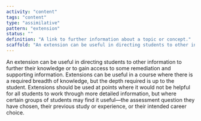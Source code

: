 ```yaml
---
activity: "content"
tags: "content"
type: "assimilative"
pattern: "extension"
status: ""
definition: "A link to further information about a topic or concept."
scaffold: "An extension can be useful in directing students to other information to further their knowledge or to gain access to some remediation and supporting information. Extensions can be useful in a course where there is a required breadth of knowledge, but the depth required is up to the student. Extensions should be used at points where it would not be helpful for all students to work through more detailed information, but where certain groups of students may find it useful—the assessment question they have chosen, their previous study or experience, or their intended career choice."
---
```


An extension can be useful in directing students to other information to further their knowledge or to gain access to some remediation and supporting information. Extensions can be useful in a course where there is a required breadth of knowledge, but the depth required is up to the student. Extensions should be used at points where it would not be helpful for all students to work through more detailed information, but where certain groups of students may find it useful—the assessment question they have chosen, their previous study or experience, or their intended career choice.
